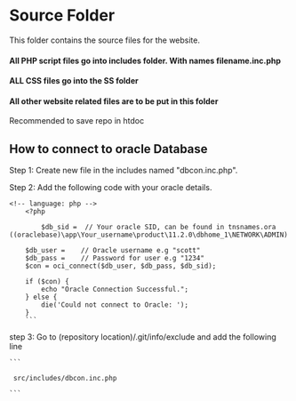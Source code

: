 # Source Folder

This folder contains the source files for the website. 

#### All PHP script files go into includes folder. With names filename.inc.php

#### ALL CSS files go into the SS folder

#### All other website related files are to be put in this folder

Recommended to save repo in htdoc

## How to connect to oracle Database

Step 1: Create new file in the includes named "dbcon.inc.php".

Step 2: Add the following code with your oracle details.

	<!-- language: php -->
        <?php

            $db_sid =  // Your oracle SID, can be found in tnsnames.ora  ((oraclebase)\app\Your_username\product\11.2.0\dbhome_1\NETWORK\ADMIN) 

        $db_user =    // Oracle username e.g "scott"
        $db_pass =    // Password for user e.g "1234"
        $con = oci_connect($db_user, $db_pass, $db_sid);

        if ($con) {
            echo "Oracle Connection Successful.";
        } else {
            die('Could not connect to Oracle: ');
        }
		```

step 3: Go to (repository location)/.git/info/exclude and add the following line

	```

	 src/includes/dbcon.inc.php 

	```
